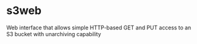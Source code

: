 # s3web

Web interface that allows simple HTTP-based GET and PUT access to an S3 bucket with unarchiving capability
